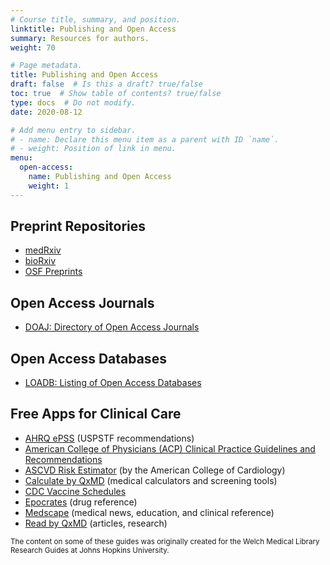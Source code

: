 ```yaml
---
# Course title, summary, and position.
linktitle: Publishing and Open Access
summary: Resources for authors.
weight: 70

# Page metadata.
title: Publishing and Open Access
draft: false  # Is this a draft? true/false
toc: true  # Show table of contents? true/false
type: docs  # Do not modify.
date: 2020-08-12

# Add menu entry to sidebar.
# - name: Declare this menu item as a parent with ID `name`.
# - weight: Position of link in menu.
menu:
  open-access:
    name: Publishing and Open Access
    weight: 1
---
```



## Preprint Repositories

* [medRxiv](https://www.medrxiv.org/)
* [bioRxiv](https://www.biorxiv.org/)
* [OSF Preprints](https://osf.io/preprints/)

## Open Access Journals

* [DOAJ: Directory of Open Access Journals](https://doaj.org/)

## Open Access Databases

* [LOADB: Listing of Open Access Databases](http://www.loadb.org/)



## Free Apps for Clinical Care


* [AHRQ ePSS](https://epss.ahrq.gov/) (USPSTF recommendations)
* [American College of Physicians (ACP) Clinical Practice Guidelines and Recommendations](https://www.acponline.org/clinical-information/guidelines)
* [ASCVD Risk Estimator](http://tools.acc.org/ASCVD-Risk-Estimator-Plus/) (by the American College of Cardiology)
* [Calculate by QxMD](https://qxmd.com/calculate-by-qxmd) (medical calculators and screening tools)
* [CDC Vaccine Schedules](https://www.cdc.gov/vaccines/schedules/index.html)
* [Epocrates](http://www.epocrates.com/) (drug reference)
* [Medscape](https://www.medscape.com/) (medical news, education, and clinical reference)
* [Read by QxMD](https://qxmd.com/read-by-qxmd) (articles, research)




<sub>The content on some of these guides was originally created for the Welch Medical Library Research Guides at Johns Hopkins University.</sub>